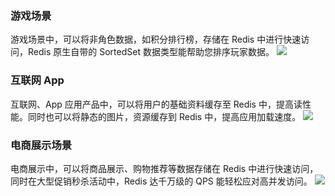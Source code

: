 ### 游戏场景

游戏场景中，可以将非角色数据，如积分排行榜，存储在 Redis 中进行快速访问，Redis 原生自带的 SortedSet 数据类型能帮助您排序玩家数据。
![](https://main.qcloudimg.com/raw/6155a59a066624938266c145e47c37cc.svg)

### 互联网 App
互联网、App 应用产品中，可以将用户的基础资料缓存至 Redis 中，提高读性能。同时也可以将静态的图片，资源缓存到 Redis 中，提高应用加载速度。
![](https://main.qcloudimg.com/raw/4bc12e9de1c6998ec6667a90246e78cd.svg)

### 电商展示场景
电商展示中，可以将商品展示、购物推荐等数据存储在 Redis 中进行快速访问，同时在大型促销秒杀活动中，Redis 达千万级的 QPS 能轻松应对高并发访问。
![](https://main.qcloudimg.com/raw/c2e2a9937406df1a972f9c590ddb2505.svg)
